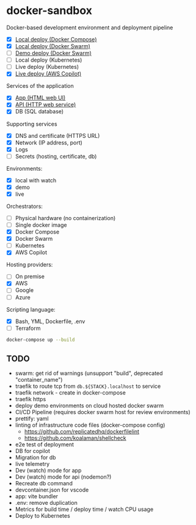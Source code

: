 # docker-sandbox

Docker-based development environment and deployment pipeline

- [x] [Local deploy (Docker Compose)](./compose/README.md)
- [x] [Local deploy (Docker Swarm)](./swarm/README.md)
- [ ] [Demo deploy (Docker Swarm)](./swarm/README.md)
- [ ] Local deploy (Kubernetes)
- [ ] Live deploy (Kubernetes)
- [x] [Live deploy (AWS Copilot)](./copilot/README.md)

Services of the application

- [x] [App (HTML web UI)](./app/README.md)
- [x] [API (HTTP web service)](./api/README.md)
- [x] DB (SQL database)

Supporting services

- [x] DNS and certificate (HTTPS URL)
- [x] Network (IP address, port)
- [x] Logs
- [ ] Secrets (hosting, certificate, db)

Environments:

- [x] local with watch
- [x] demo
- [x] live

Orchestrators:

- [ ] Physical hardware (no containerization)
- [ ] Single docker image
- [x] Docker Compose
- [x] Docker Swarm
- [ ] Kubernetes
- [x] AWS Copilot

Hosting providers:

- [ ] On premise
- [x] AWS
- [ ] Google
- [ ] Azure

Scripting language:

- [x] Bash, YML, Dockerfile, .env
- [ ] Terraform

```bash
docker-compose up --build
```

## TODO

- swarm: get rid of warnings (unsupport "build", deprecated "container_name")
- traefik to route tcp from `db.${STACK}.localhost` to service
- traefik network - create in docker-compose
- traefik https
- deploy demo environments on cloud hosted docker swarm
- CI/CD Pipeline (requires docker swarm host for review environments)
- prettify: yaml
- linting of infrastructure code files (docker-compose config)
  - https://github.com/replicatedhq/dockerfilelint
  - https://github.com/koalaman/shellcheck
- e2e test of deployment
- DB for copilot
- Migration for db
- live telemetry
- Dev (watch) mode for app
- Dev (watch) mode for api (nodemon?)
- Recreate db command
- devcontainer.json for vscode
- app: vite bundler
- .env: remove duplication
- Metrics for build time / deploy time / watch CPU usage
- Deploy to Kubernetes
